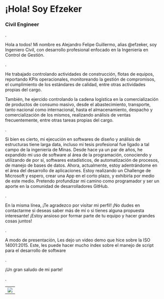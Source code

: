 # ¡Hola! Soy Efzeker
### Civil Engineer



.


Hola a todos! Mi nombre es Alejandro Felipe Guillermo, alias @efzeker, soy Ingeniero Civil, con desarrollo profesional enfocado en la Ingeniería en Control de Gestión. 

.


He trabajado controlando actividades de construcción, flotas de equipos, reportando KPIs operacionales, monitoreando la gestión de compromisos, el cumplimiento de los estándares de calidad, entre otras actividades propias del cargo. 

También, he ejercido controlando la cadena logística en la comercialización de productos de consumo masivo, desde el abastecimiento, transporte, tanto nacional como internacional, hasta el almacenamiento, despacho y comercialización de los mismos, 
realizando análisis de ventas frecuentemente, entre otras tareas propias del cargo.

.

Si bien es cierto, mi ejecución en softwares de diseño y análisis de estructuras tiene larga data, incluso mi tesis profesional fue ligado a tal campo de la ingeniería de Minas. 
Desde hace ya un par de años, he expandido mi uso de software al área de la programación, conociendo y utilizando de por sí, softwares estadísticos, de automatización de procesos, de manejo de bases de datos. 
Ahora, actualmente, estoy adentrándome en el área del desarrollo de aplicaciones. Estoy realizando un Challenge de Microsoft y espero, crear una App en el corto plazo, y exhibirla por medio de este medio.
Pretendo profundizar mi camino como programador y ser un aporte en la comunidad de desarrolladores GitHub.

.


En la misma línea, ¡Te agradezco por visitar mi perfil! ¡No dudes en contactarme si deseas saber más de mí o si tienes alguna propuesta interesante! ¡Estoy ansioso por formar parte de tu equipo y hacer grandes cosas juntos! 


.

A modo de presentación, Les dejo un video demo que hice sobre la ISO 14001:2015.
Este, les puede hacer mucho índex sobre el manejo de script para el desarrollo de software


.


¡Un gran saludo de mi parte!



.



<table style="width:100%">
<tr>
<td>
<a href="https://youtu.be/ay1lwfjIGgM?si=H2Rd1cnMQHrbhtyr">
<img src="https://ibb.co/DQ81Lpm#google_vignette">
